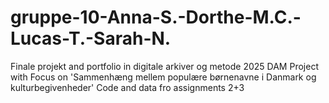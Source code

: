 # gruppe-10-Anna-S.-Dorthe-M.C.-Lucas-T.-Sarah-N.
Finale projekt and portfolio in digitale arkiver og metode 2025
DAM Project with Focus on 'Sammenhæng mellem populære børnenavne i Danmark og kulturbegivenheder'
Code and data fro assignments 2+3
